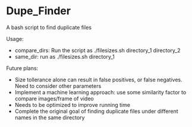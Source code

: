 # Dupe_Finder
A bash script to find duplicate files

Usage:
  - compare_dirs: Run the script as ./filesizes.sh directory_1 directory_2
  - same_dir: run as ./filesizes.sh directory_1

Future plans:
  - Size tollerance alone can result in false positives, or false negatives. Need to consider other parameters
  - Implement a machine learning approach: use some similarity factor to compare images/frame of video
  - Needs to be optimized to improve running time
  - Complete the original goal of finding duplicate files under different names in the same directory